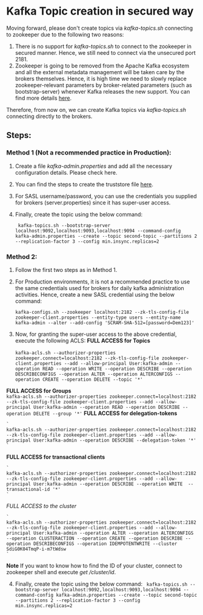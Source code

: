 # Kafka Topic creation in secured way
Moving forward, please don't create topics via *kafka-topics.sh* connecting to zookeeper due to the following two reasons:

1. There is no support for *kafka-topics.sh* to connect to the zookeeper in secured manner. Hence, we still need to connect via the unsecured port 2181.
2. Zookeeper is going to be removed from the Apache Kafka ecosystem and all the external metadata management will be taken care by the brokers themselves. Hence, it is high time we need to slowly replace zookeeper-relevant parameters by broker-related parameters (such as bootstrap-server) whenever Kafka releases the new support. You can find more details [here](https://cwiki.apache.org/confluence/display/KAFKA/KIP-500%3A+Replace+ZooKeeper+with+a+Self-Managed+Metadata+Quorum).

Therefore, from now on, we can create Kafka topics via *kafka-topics.sh* connecting directly to the brokers.

## Steps:
### Method 1 (Not a recommended practice in Production):
1. Create a file *kafka-admin.properties* and add all the necessary configuration details. Please check here.
2. You can find the steps to create the truststore file [here](https://github.com/vinclv/data-engineering-minds-kafka/tree/main/config/ssl).
3. For SASL username/password, you can use the credentials you supplied for brokers (server.properties) since it has super-user access.
4. Finally, create the topic using the below command:

    ` 
    kafka-topics.sh --bootstrap-server localhost:9092,localhost:9093,localhost:9094 --command-config kafka-admin.properties --create --topic second-topic --partitions 2 --replication-factor 3 --config min.insync.replicas=2
    `
### Method 2:
1. Follow the first two steps as in Method 1.
2. For Production environments, it is not a recommended practice to use the same credentials used for brokers for daily kafka administration activities. Hence, create a new SASL credential using the below command:

    `
    kafka-configs.sh --zookeeper localhost:2182 --zk-tls-config-file zookeeper-client.properties --entity-type users --entity-name kafka-admin --alter --add-config 'SCRAM-SHA-512=[password=Dem123]'
    `

3. Now, for granting the super-user access to the above credential, execute the following ACLS:
**FULL ACCESS for Topics**<br/>   
    `
    kafka-acls.sh --authorizer-properties zookeeper.connect=localhost:2182 --zk-tls-config-file zookeeper-client.properties --add --allow-principal User:kafka-admin --operation READ --operation WRITE --operation DESCRIBE --operation DESCRIBECONFIGS --operation ALTER --operation ALTERCONFIGS --operation CREATE --operation DELETE --topic '*'
    `

**FULL ACCESS for Groups**<br/>
    `
    kafka-acls.sh --authorizer-properties zookeeper.connect=localhost:2182 --zk-tls-config-file zookeeper-client.properties --add --allow-principal User:kafka-admin --operation READ --operation DESCRIBE --operation DELETE --group '*'
    `
**FULL ACCESS for delegation-tokens**

    `
    kafka-acls.sh --authorizer-properties zookeeper.connect=localhost:2182 --zk-tls-config-file zookeeper-client.properties --add --allow-principal User:kafka-admin --operation DESCRIBE --delegation-token '*'
    `
**FULL ACCESS for transactional clients**<br/>

    `
    kafka-acls.sh --authorizer-properties zookeeper.connect=localhost:2182 --zk-tls-config-file zookeeper-client.properties --add --allow-principal User:kafka-admin --operation DESCRIBE --operation WRITE  --transactional-id '*'
    `
*FULL ACCESS to the cluster*<br/>

    `
    kafka-acls.sh --authorizer-properties zookeeper.connect=localhost:2182 --zk-tls-config-file zookeeper-client.properties --add --allow-principal User:kafka-admin --operation ALTER --operation ALTERCONFIGS --operation CLUSTERACTION --operation CREATE --operation DESCRIBE --operation DESCRIBECONFIGS --operation IDEMPOTENTWRITE --cluster SdiG0K04TmqP-i-m7tWdsw
    `

**Note** If you want to know how to find the ID of your cluster, connect to zookeeper shell and execute *get /cluster/id*.

4. Finally, create the topic using the below command:
` 
kafka-topics.sh --bootstrap-server localhost:9092,localhost:9093,localhost:9094 --command-config kafka-admin.properties --create --topic second-topic --partitions 2 --replication-factor 3 --config min.insync.replicas=2
`





